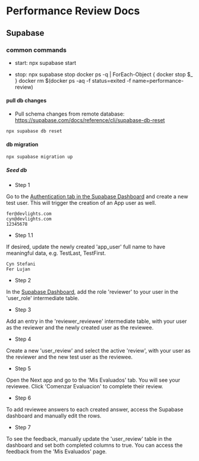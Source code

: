 # Performance Review Docs

## Supabase

### common commands

- start:
  npx supabase start

- stop:
  npx supabase stop
  docker ps -q | ForEach-Object { docker stop $\_ }
  docker rm $(docker ps -aq -f status=exited -f name=performance-review)

#### pull db changes

- Pull schema changes from remote database: https://supabase.com/docs/reference/cli/supabase-db-reset

```
npx supabase db reset
```

#### db migration

```
npx supabase migration up
```

##### Seed db

- Step 1

Go to the [Authentication tab in the Supabase Dashboard](http://localhost:54323/project/default/auth/users) and create a new test user. This will trigger the creation of an App user as well.

```
fer@devlights.com
cyn@devlights.com
12345678
```

- Step 1.1

If desired, update the newly created 'app_user' full name to have meaningful data, e.g. TestLast, TestFirst.

```
Cyn Stefani
Fer Lujan
```

- Step 2

In the [Supabase Dashboard](http://localhost:54323/project/default/editor), add the role 'reviewer' to your user in the 'user_role' intermediate table.

- Step 3

Add an entry in the 'reviewer_reviewee' intermediate table, with your user as the reviewer and the newly created user as the reviewee.

- Step 4

Create a new 'user_review' and select the active 'review', with your user as the reviewer and the new test user as the reviewee.

- Step 5

Open the Next app and go to the 'Mis Evaluados' tab. You will see your reviewee. Click 'Comenzar Evaluacion' to complete their review.

- Step 6

To add reviewee answers to each created answer, access the Supabase dashboard and manually edit the rows.

- Step 7

To see the feedback, manually update the 'user_review' table in the dashboard and set both completed columns to true. You can access the feedback from the 'Mis Evaluados' page.
